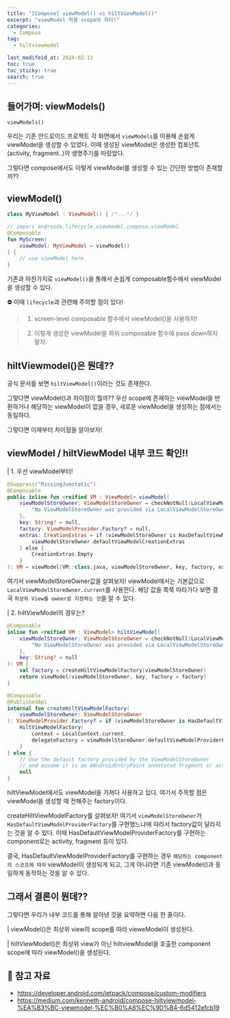 ```yaml
---
title: "[Compose] viewModel() vs hiltViewModel()"
excerpt: "viewModel 적용 scope의 차이!"
categories:
  - Compose
tag:
  - hiltviewmodel

last_modifeid_at: 2024-02-13
toc: true
toc_sticky: true
search: true
---
```


## 들어가며: viewModels()

`viewModels()`

우리는 기존 안드로이드 프로젝트 각 화면에서 `viewModels`를 이용해 손쉽게 viewModel을 생성할 수 있었다. 이때 생성된 viewModel은 생성한 컴포넌트(activity, fragment..)의 생명주기를 따랐었다.

그렇다면 compose에서도 이렇게 viewModel를 생성할 수 있는 간단한 방법이 존재할까?? 

## viewModel()

```kotlin
class MyViewModel : ViewModel() { /*...*/ }

// import androidx.lifecycle.viewmodel.compose.viewModel
@Composable
fun MyScreen(
    viewModel: MyViewModel = viewModel()
) {
    // use viewModel here
}
```

기존과 마찬가지로 `viewModel()`을 통해서 손쉽게 composable함수에서 viewModel을 생성할 수 있다. 

⛔️ 이때 `lifecycle`과 관련해 주의할 점이 있다!
> 1. screen-level composable 함수에서 viewModel()을 사용하자!
 
> 2. 이렇게 생성한 viewModel을 하위 composable 함수에 pass down하지 말자.

## hiltViewmodel()은 뭔데??

공식 문서를 보면 `hiltViewModel()`이라는 것도 존재한다.

그렇다면 viewModel()과 차이점이 뭘까?? 우선 scope에 존재하는 viewModel을 반환하거나 해당하는 viewModel이 없을 경우, 새로운 viewModel을 생성하는 점에서는 동일하다.

그렇다면 이제부터 차이점을 알아보자!

## viewModel / hiltViewModel 내부 코드 확인!!

| 1. 우선 viewModel부터!

```kotlin
@Suppress("MissingJvmstatic")
@Composable
public inline fun <reified VM : ViewModel> viewModel(
    viewModelStoreOwner: ViewModelStoreOwner = checkNotNull(LocalViewModelStoreOwner.current) {
        "No ViewModelStoreOwner was provided via LocalViewModelStoreOwner"
    },
    key: String? = null,
    factory: ViewModelProvider.Factory? = null,
    extras: CreationExtras = if (viewModelStoreOwner is HasDefaultViewModelProviderFactory) {
        viewModelStoreOwner.defaultViewModelCreationExtras
    } else {
        CreationExtras.Empty
    }
): VM = viewModel(VM::class.java, viewModelStoreOwner, key, factory, extras)
```

여기서 viewModelStoreOwner값을 살펴보자! viewModel에서는 기본값으로 `LocalViewModelStoreOwner.current`를 사용한다. 해당 값을 쭉쭉 따라가다 보면 결국 `최상위 View를 owner로 지정하는 것`을 알 수 있다.

| 2. hiltViewModel의 경우는?

```kotlin
@Composable
inline fun <reified VM : ViewModel> hiltViewModel(
    viewModelStoreOwner: ViewModelStoreOwner = checkNotNull(LocalViewModelStoreOwner.current) {
        "No ViewModelStoreOwner was provided via LocalViewModelStoreOwner"
    },
    key: String? = null
): VM {
    val factory = createHiltViewModelFactory(viewModelStoreOwner)
    return viewModel(viewModelStoreOwner, key, factory = factory)
}

@Composable
@PublishedApi
internal fun createHiltViewModelFactory(
    viewModelStoreOwner: ViewModelStoreOwner
): ViewModelProvider.Factory? = if (viewModelStoreOwner is HasDefaultViewModelProviderFactory) {
    HiltViewModelFactory(
        context = LocalContext.current,
        delegateFactory = viewModelStoreOwner.defaultViewModelProviderFactory
    )
} else {
    // Use the default factory provided by the ViewModelStoreOwner
    // and assume it is an @AndroidEntryPoint annotated fragment or activity
    null
}
```

hiltViewModel에서도 viewModel을 가져다 사용하고 있다. 여기서 주목할 점은 viewModel을 생성할 때 전해주는 factory이다.

createHiltViewModelFactory를 살펴보자! 여기서 `viewModelStoreOwner`가 `HasDefaultViewModelProviderFactory`를 구현했느냐에 따라서 factory값이 달라지는 것을 알 수 있다. 이때 HasDefaultViewModelProviderFactory를 구현하는 component로는 activity, fragment 등이 있다. 

결국, HasDefaultViewModelProviderFactory를 구현하는 경우 `해당하는 component의 스코프에 따라` viewModel이 생성되게 되고, 그게 아니라면 기존 viewModel()과 동일하게 동작하는 것을 알 수 있다.

## 그래서 결론이 뭔데??

그렇다면 우리가 내부 코드를 통해 알아낸 것을 요약하면 다음 한 줄이다. 

| viewModel()은 최상위 view의 scope를 따라 vieweModel이 생성된다.

| hiltViewModel()은 최상위 view가 아닌 hiltviewModel을 호출한 component scope에 따라 viewModel()을 생성된다.

## 📝 참고 자료
* <https://developer.android.com/jetpack/compose/custom-modifiers>
* <https://medium.com/kenneth-android/compose-hiltviewmodel-%EA%B3%BC-viewmodel-%EC%B0%A8%EC%9D%B4-6d5412efcb19>